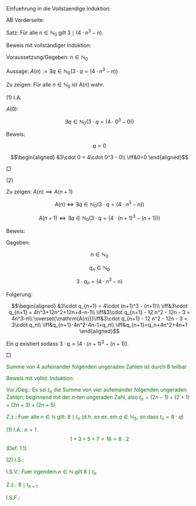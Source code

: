 Einfuehrung in die Vollstaendige Induktion:

AB Vorderseite:

Satz: Für alle $n\in\mathbb{N}_0$ gilt $3\mid(4\cdot n^3-n).$

Beweis mit vollständiger Induktion: 

Voraussetzung/Gegeben: $n\in\mathbb{N}_0$

Aussage: $A(n) := \exists q\in\mathbb{N}_0 \left(3\cdot q = (4\cdot n^3 - n)\right)$

Zu zeigen: Für alle $n\in\mathbb{N}_0$ ist $A(n)$ wahr.

(1) I.A.

$A(0)$:

$$\exists q\in\mathbb{N}_0\left(3\cdot q = (4\cdot 0^3 - 0)\right)$$

Beweis:

$$q=0$$

$$\begin{aligned}
&3\cdot 0 = 4\cdot 0^3 - 0\\
\iff&0=0
\end{aligned}$$

$\Box$

(2)

Zu zeigen: $A(n)\implies A(n+1)$

$$A(n)\iff\exists q\in\mathbb{N}_0 \left(3\cdot q = (4\cdot n^3 - n)\right)$$

$$A(n+1)\iff\exists q\in\mathbb{N}_0 \left(3\cdot q = (4\cdot (n+1)^3 - (n+1))\right)$$

Beweis:

Gegeben:

$$n\in\mathbb{N}_0$$

$$q_n\in\mathbb{N}_0$$

$$3\cdot q_n = (4\cdot n^3 - n)$$

Folgerung:

$$\begin{aligned}
&3\cdot q_{n+1} = 4\cdot (n+1)^3 - (n+1)\\
\iff&3\cdot q_{n+1} = 4n^3+12n^2+12n+4-n-1\\
\iff&3\cdot q_{n+1} - 12 n^2 - 12n - 3 = 4n^3-n\\
\overset{\mathrm{A(n)}}\iff&3\cdot q_{n+1} - 12 n^2 - 12n - 3 = 3\cdot q_n\\
\iff&q_{n+1}-4n^2-4n-1=q_n\\
\iff&q_{n+1}=q_n+4n^2+4n+1
\end{aligned}$$



Ein $q$ existiert sodass $3\cdot q = (4\cdot (n+1)^3 - (n+1))$.

$\Box$

<span style="color: green">

Summe von 4 aufeinander folgenden ungeraden Zahlen ist durch 8 teilbar

Beweis mit vollst. Induktion:

Vor./Geg.: Es sei $t_n$ die Summe von vier aufeinander folgenden ungeraden Zahlen, beginnend mit der $n$-ten ungeraden Zahl, also $t_n=(2n-1)+(2+1)+(2n+3)+(2n+5)$

Z.z.: Fuer alle $n\in\mathbb{N}$ gilt: $8\mid t_n$ (d.h. es ex. ein $q\in\mathbb{N_0}$, so dass $t_n=8\cdot q$)

(1) I.A.: $n=1$
$$1+3+5+7=16=8\cdot2$$(Def. 1.1)

(2) I.S.:

I.S.V.: Fuer irgendein $n\in\mathbb{N}$ gilt $8\mid t_n$

Z.z.: $8\mid t_{n+1}$

I.S.F.:

</span>